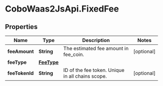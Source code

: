 # CoboWaas2JsApi.FixedFee

## Properties

Name | Type | Description | Notes
------------ | ------------- | ------------- | -------------
**feeAmount** | **String** | The estimated fee amount in fee_coin. | [optional] 
**feeType** | [**FeeType**](FeeType.md) |  | 
**feeTokenId** | **String** | ID of the fee token. Unique in all chains scope. | [optional] 



